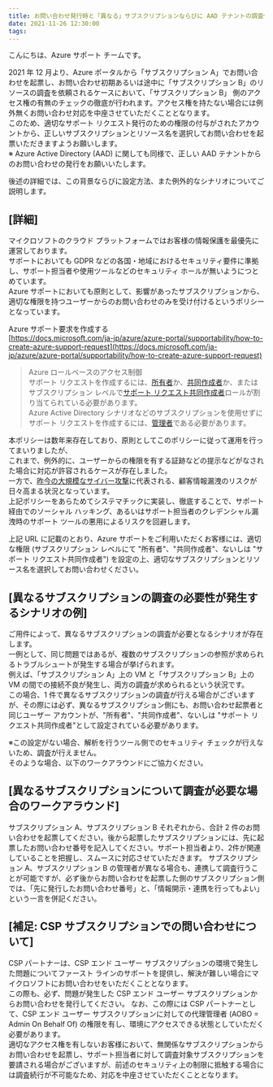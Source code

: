 ```yaml
---
title: お問い合わせ発行時と「異なる」サブスクリプションならびに AAD テナントの調査依頼に対してのセキュリティ チェックが強化されます
date: 2021-11-26 12:30:00
tags:
---
```


こんにちは、Azure サポート チームです。

2021 年 12 月より、Azure ポータルから「サブスクリプション A」でお問い合わせを起票し、お問い合わせ初期あるいは途中に「サブスクリプション B」のリソースの調査を依頼されるケースにおいて、「サブスクリプション B」 側のアクセス権の有無のチェックの徹底が行われます。アクセス権を持たない場合には例外無くお問い合わせ対応を中座させていただくこととなります。  
このため、適切なサポート リクエスト発行のための権限の付与がされたアカウントから、正しいサブスクリプションとリソース名を選択してお問い合わせを起票いただきますようお願いします。<br>
※ Azure Active Directory (AAD) に関しても同様で、正しい AAD テナントからのお問い合わせの発行をお願いいたします。

後述の詳細では、この背景ならびに設定方法、また例外的なシナリオについてご説明します。

## [詳細]
マイクロソフトのクラウド プラットフォームではお客様の情報保護を最優先に運営しております。<br>サポートにおいても GDPR などの各国・地域におけるセキュリティ要件に準拠し、サポート担当者や使用ツールなどのセキュリティ ホールが無いようにつとめています。  
Azure サポートにおいても原則として、影響があったサブスクリプションから、適切な権限を持つユーザーからのお問い合わせのみを受け付けるというポリシーとなっています。

Azure サポート要求を作成する  
[https://docs.microsoft.com/ja-jp/azure/azure-portal/supportability/how-to-create-azure-support-request](https://docs.microsoft.com/ja-jp/azure/azure-portal/supportability/how-to-create-azure-support-request)

>Azure ロールベースのアクセス制御  
>サポート リクエストを作成するには、[所有者](https://docs.microsoft.com/ja-jp/azure/role-based-access-control/built-in-roles#owner)か、[共同作成者](https://docs.microsoft.com/ja-jp/azure/role-based-access-control/built-in-roles#contributor)か、またはサブスクリプション レベルで[サポート リクエスト共同作成者](https://docs.microsoft.com/ja-jp/azure/role-based-access-control/built-in-roles#support-request-contributor)ロールが割り当てられている必要があります。  
>Azure Active Directory シナリオなどのサブスクリプションを使用せずにサポート リクエストを作成するには、[管理者](https://docs.microsoft.com/ja-jp/azure/active-directory/roles/permissions-reference)である必要があります。
 
本ポリシーは数年来存在しており、原則としてこのポリシーに従って運用を行ってまいりましたが、<br>これまで、例外的に、ユーザーからの権限を有する証跡などの提示などがなされた場合に対応が許容されるケースが存在しました。<br>一方で、[昨今の大規模なサイバー攻撃](https://blogs.microsoft.com/on-the-issues/2021/10/24/new-activity-from-russian-actor-nobelium/)に代表される、顧客情報漏洩のリスクが日々高まる状況となっています。<br>上記ポリシーをあらためてシステマチックに実装し、徹底することで、サポート経由でのソーシャル ハッキング、あるいはサポート担当者のクレデンシャル漏洩時のサポート ツールの悪用によるリスクを回避します。

上記 URL に記載のとおり、Azure サポートをご利用いただくお客様には、適切な権限 (サブスクリプション レベルにて "所有者"、"共同作成者"、ないしは "サポート リクエスト共同作成者") を設定の上、適切なサブスクリプションとリソース名を選択してお問い合わせください。

## [異なるサブスクリプションの調査の必要性が発生するシナリオの例]
ご用件によって、異なるサブスクリプションの調査が必要となるシナリオが存在します。<br>一例として、同じ問題ではあるが、複数のサブスクリプションの参照が求められるトラブルシュートが発生する場合が挙げられます。<br>例えば、「サブスクリプション A」上の VM と「サブスクリプション B」上の VM の間での接続不良が発生し、両方の調査が求められるという状況です。  
この場合、1 件で異なるサブスクリプションの調査が行える場合がございますが、その際には必ず、異なるサブスクリプション側にも、お問い合わせ起票者と同じユーザー アカウントが、"所有者"、"共同作成者"、ないしは "サポート リクエスト共同作成者"として設定されている必要があります。
 
※この設定がない場合、解析を行うツール側でのセキュリティ チェックが行えないため、調査が行えません。<br>そのような場合、以下のワークアラウンドにご協力ください。
 
## [異なるサブスクリプションについて調査が必要な場合のワークアラウンド]
サブスクリプション A、サブスクリプション B それぞれから、合計 2 件のお問い合わせを起票してください。後から起票したサブスクリプションには、先に起票したお問い合わせ番号を記入してください。サポート担当者より、2件が関連していることを把握し、スムースに対応させていただきます。
サブスクリプション A、サブスクリプション B の管理者が異なる場合も、連携して調査行うことが可能ですが、必ず後からお問い合わせを起票した側のサブスクリプション側では、「先に発行したお問い合わせ番号」と、「情報開示・連携を行ってもよい」という一言を併記ください。
 
## [補足: CSP サブスクリプションでの問い合わせについて]
CSP パートナーは、CSP エンド ユーザー サブスクリプションの環境で発生した問題についてファースト ラインのサポートを提供し、解決が難しい場合にマイクロソフトにお問い合わせをいただくこととなります。<br>この際も、必ず、問題が発生した CSP エンド ユーザー サブスクリプションからお問い合わせを発行してください。
なお、この際には CSP パートナーとして、CSP エンド ユーザー サブスクリプションに対しての代理管理者 (AOBO = Admin On Behalf Of) の権限を有し、環境にアクセスできる状態としていただく必要があります。  
適切なアクセス権を有しないお客様において、無関係なサブスクリプションからお問い合わせを起票し、サポート担当者に対して調査対象サブスクリプションを要請される場合がございますが、前述のセキュリティ上の制限に抵触する場合には調査続行が不可能なため、対応を中座させていただくこととなります。
